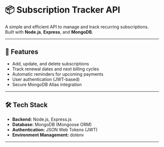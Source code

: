 # 📦 Subscription Tracker API

A simple and efficient API to manage and track recurring subscriptions.  
Built with **Node.js**, **Express**, and **MongoDB**.

---

## 🚀 Features
- Add, update, and delete subscriptions  
- Track renewal dates and next billing cycles  
- Automatic reminders for upcoming payments  
- User authentication (JWT-based)  
- Secure MongoDB Atlas integration  

---

## 🛠 Tech Stack
- **Backend:** Node.js, Express.js  
- **Database:** MongoDB (Mongoose ORM)  
- **Authentication:** JSON Web Tokens (JWT)  
- **Environment Management:** dotenv  

---
